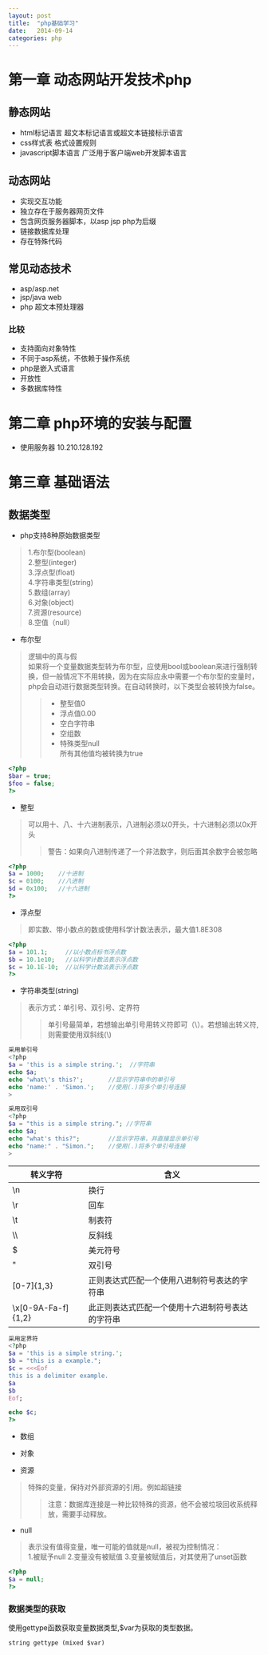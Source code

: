 ```yaml
---
layout: post
title:  "php基础学习"
date:   2014-09-14
categories: php
---
```


# 第一章 动态网站开发技术php
## 静态网站
* html标记语言 超文本标记语言或超文本链接标示语言
* css样式表 格式设置规则
* javascript脚本语言 广泛用于客户端web开发脚本语言

## 动态网站
* 实现交互功能
* 独立存在于服务器网页文件
* 包含网页服务器脚本，以asp  jsp php为后缀
* 链接数据库处理
* 存在特殊代码

## 常见动态技术
* asp/asp.net
* jsp/java web
* php 超文本预处理器

### 比较
* 支持面向对象特性
* 不同于asp系统，不依赖于操作系统
* php是嵌入式语言
* 开放性
* 多数据库特性

# 第二章 php环境的安装与配置
* 使用服务器 10.210.128.192

# 第三章 基础语法
## 数据类型
* php支持8种原始数据类型
> 1.布尔型(boolean)<br>
> 2.整型(integer)<br>
> 3.浮点型(float)<br>
> 4.字符串类型(string)<br>
> 5.数组(array)<br>
> 6.对象(object)<br>
> 7.资源(resource)<br>
> 8.空值（null）<br>

* 布尔型
> 逻辑中的真与假<br>
>如果将一个变量数据类型转为布尔型，应使用bool或boolean来进行强制转换，但一般情况下不用转换，因为在实际应永中需要一个布尔型的变量时，php会自动进行数据类型转换。在自动转换时，以下类型会被转换为false。
>>* 整型值0
>>* 浮点值0.00
>>* 空白字符串
>>* 空组数
>>* 特殊类型null<br>
>> 所有其他值均被转换为true<br>

```php
<?php
$bar = true;
$foo = false;
?>
```

* 整型<br>
> 可以用十、八、十六进制表示，八进制必须以0开头，十六进制必须以0x开头
>> 警告：如果向八进制传递了一个非法数字，则后面其余数字会被忽略

```php
<?php
$a = 1000;    //十进制
$c = 0100;    //八进制
$d = 0x100;   //十六进制
?>
```

* 浮点型<br>
> 即实数、带小数点的数或使用科学计数法表示，最大值1.8E308

```php
<?php
$a = 101.1;     //以小数点标书浮点数
$b = 10.1e10;   //以科学计数法表示浮点数
$c = 10.1E-10;  //以科学计数法表示浮点数
?>
```

* 字符串类型(string)
> 表示方式：单引号、双引号、定界符
>> 单引号最简单，若想输出单引号用转义符即可（\）。若想输出转义符,则需要使用双斜线(\\)

```php
采用单引号
<?php
$a = 'this is a simple string.';  //字符串
echo $a;
echo 'what\'s this?';       //显示字符串中的单引号
echo 'name:' . 'Simon.';    //使用(.)将多个单引号连接
>
```

```php
采用双引号
<?php
$a = "this is a simple string."; //字符串
echo $a;
echo "what's this?";        //显示字符串，并直接显示单引号
echo "name:" . "Simon.";    //使用(.)将多个单引号连接
>
```

|转义字符			|含义
|---|---|
|\n |换行|
|\r|回车|
|\t|制表符|
|\\\  |反斜线|
|\$|美元符号|
|\"|双引号|
|\[0-7]{1,3}|正则表达式匹配一个使用八进制符号表达的字符串|
|\x[0-9A-Fa-f]{1,2}|此正则表达式匹配一个使用十六进制符号表达的字符串|

```php
采用定界符
<?php
$a = 'this is a simple string.';
$b = "this is a example.";
$c = <<<Eof
this is a delimiter example.
$a
$b
Eof;

echo $c;
?>
```

* 数组
* 对象

* 资源
> 特殊的变量，保持对外部资源的引用。例如超链接
>> 注意：数据库连接是一种比较特殊的资源，他不会被垃圾回收系统释放，需要手动释放。<br>

* null
> 表示没有值得变量，唯一可能的值就是null，被视为控制情况：<br>
1.被赋予null
2.变量没有被赋值
3.变量被赋值后，对其使用了unset函数<br>
```php
<?php
$a = null;
?>
```

### 数据类型的获取
使用gettype函数获取变量数据类型,$var为获取的类型数据。<br>
```
string gettype (mixed $var)
```
